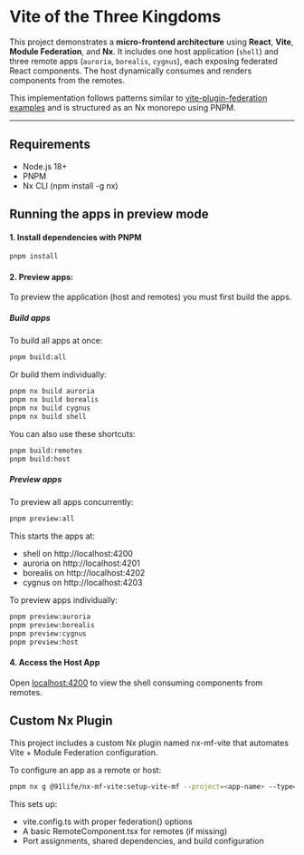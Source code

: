 # Vite of the Three Kingdoms

This project demonstrates a **micro-frontend architecture** using **React**, **Vite**, **Module Federation**, and **Nx**. It includes one host application (`shell`) and three remote apps (`auroria`, `borealis`, `cygnus`), each exposing federated React components. The host dynamically consumes and renders components from the remotes.

This implementation follows patterns similar to [vite-plugin-federation examples](https://github.com/originjs/vite-plugin-federation/tree/main/packages/examples/react-vite) and is structured as an Nx monorepo using PNPM.

---

## Requirements

- Node.js 18+
- PNPM
- Nx CLI (npm install -g nx)

## Running the apps in preview mode

#### 1. Install dependencies with PNPM

```bash
pnpm install
```

#### 2. Preview apps:

To preview the application (host and remotes) you must first build the apps.

##### Build apps

To build all apps at once:

```bash
pnpm build:all
```

Or build them individually:

```bash
pnpm nx build auroria
pnpm nx build borealis
pnpm nx build cygnus
pnpm nx build shell
```

You can also use these shortcuts:

```bash
pnpm build:remotes
pnpm build:host
```

##### Preview apps

To preview all apps concurrently:

```bash
pnpm preview:all
```

This starts the apps at:

- shell on http://localhost:4200
- auroria on http://localhost:4201
- borealis on http://localhost:4202
- cygnus on http://localhost:4203

To preview apps individually:

```bash
pnpm preview:auroria
pnpm preview:borealis
pnpm preview:cygnus
pnpm preview:host
```

#### 4. Access the Host App

Open [localhost:4200](http://localhost:4200/) to view the shell consuming components from remotes.

## Custom Nx Plugin

This project includes a custom Nx plugin named nx-mf-vite that automates Vite + Module Federation configuration.

To configure an app as a remote or host:

```bash
pnpm nx g @91life/nx-mf-vite:setup-vite-mf --project=<app-name> --type=remote|host
```

This sets up:

- vite.config.ts with proper federation() options
- A basic RemoteComponent.tsx for remotes (if missing)
- Port assignments, shared dependencies, and build configuration
